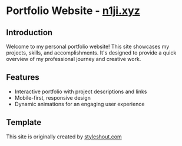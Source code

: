 # Portfolio Website - [n1ji.xyz](https://n1ji.xyz)

## Introduction
Welcome to my personal portfolio website! This site showcases my projects, skills, and accomplishments. It's designed to provide a quick overview of my professional journey and creative work.

## Features
- Interactive portfolio with project descriptions and links
- Mobile-first, responsive design
- Dynamic animations for an engaging user experience

## Template
This site is originally created by [styleshout.com](https://styleshout.com/free-templates/luther/)